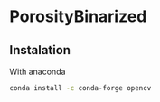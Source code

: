 # PorosityBinarized

## Instalation

With anaconda

```bash
conda install -c conda-forge opencv
```
